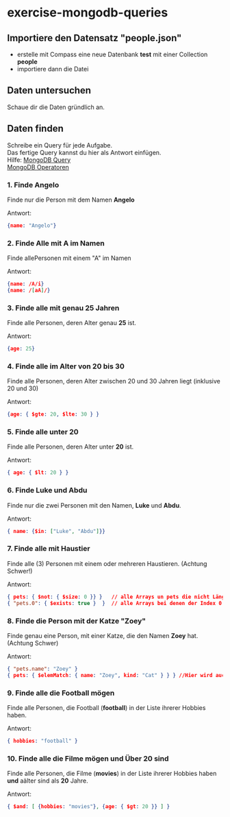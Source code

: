 # exercise-mongodb-queries

## Importiere den Datensatz "people.json"
* erstelle mit Compass eine neue Datenbank **test** mit einer Collection **people**
* importiere dann die Datei

## Daten untersuchen
Schaue dir die Daten gründlich an.

## Daten finden
Schreibe ein Query für jede Aufgabe.  
Das fertige Query kannst du hier als Antwort einfügen.  
Hilfe:
[MongoDB Query](https://docs.mongodb.com/manual/tutorial/query-documents/)  
[MongoDB Operatoren](https://docs.mongodb.com/manual/reference/operator/query/#projection-operators)

### 1. Finde Angelo
Finde nur die Person mit dem Namen **Angelo**

Antwort:
```json
{name: "Angelo"}
```

### 2. Finde Alle mit A im Namen
Finde allePersonen mit einem "A" im Namen

Antwort:
```json
{name: /A/i}  
{name: /[aA]/}
```

### 3. Finde alle mit genau 25 Jahren
Finde alle Personen, deren Alter genau **25** ist.

Antwort:
```json
{age: 25}
```

### 4. Finde alle im Alter von 20 bis 30
Finde alle Personen, deren Alter zwischen 20 und 30 Jahren liegt (inklusive 20 und 30)

Antwort:
```json
{age: { $gte: 20, $lte: 30 } }
```

### 5. Finde alle unter 20
Finde alle Personen, deren Alter unter **20** ist.

Antwort:
```json
{ age: { $lt: 20 } }
```

### 6. Finde Luke und Abdu
Finde nur die zwei Personen mit den Namen, **Luke** und **Abdu**.

Antwort:
```json
{ name: {$in: ["Luke", "Abdu"]}}
```

### 7. Finde alle mit Haustier
Finde alle (3) Personen mit einem oder mehreren Haustieren.
(Achtung Schwer!)

Antwort:
```json
{ pets: { $not: { $size: 0 }} }   // alle Arrays un pets die nicht Länge 0 haben
{ "pets.0": { $exists: true }  }  // alle Arrays bei denen der Index 0 existiert
```

### 8. Finde die Person mit der Katze "Zoey"
Finde genau eine Person, mit einer Katze, die den Namen **Zoey** hat.
(Achtung Schwer)

Antwort:
```json
{ "pets.name": "Zoey" } 
{ pets: { $elemMatch: { name: "Zoey", kind: "Cat" } } } //Hier wird auch geprüft ob es sich um eine Katze handelt
```

### 9. Finde alle die Football mögen
Finde alle Personen, die Football (**football**) in der Liste ihrerer Hobbies haben.

Antwort:
```json
{ hobbies: "football" }
```

### 10. Finde alle die Filme mögen und Über 20 sind
Finde alle Personen, die Filme (**movies**) in der Liste ihrerer Hobbies haben **und** aälter sind als **20** Jahre.

Antwort:
```json
{ $and: [ {hobbies: "movies"}, {age: { $gt: 20 }} ] } 
```
